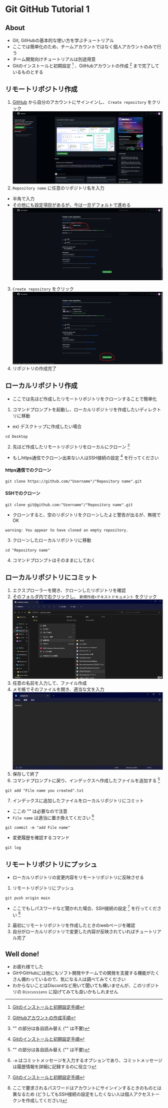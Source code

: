 # Git GitHub Tutorial 1

## About
- Git, GitHubの基本的な使い方を学ぶチュートリアル
- ここでは簡単化のため、チームアカウントではなく個人アカウントのみで行う
- チーム開発向けチュートリアルは別途用意
- Gitのインストールと初期設定 [^1] 、GitHubアカウントの作成 [^2] まで完了しているものとする

## リモートリポジトリ作成
1. [GitHub](https://github.com/) から自分のアカウントにサインインし、 `Create repository` をクリック
![Screenshot of Dashboard](images/create-repository-1.png)
2. `Repository name` に任意のリポジトリ名を入力
- 半角で入力
- その他にも設定項目があるが、今は一旦デフォルトで進める
![Screenshot of Create a new repository](images/create-repository-2.png)
3. `Create repository` をクリック
![Screenshot of Create a new repository, finish fill in Repository name](images/create-repository-3.png)
4. リポジトリの作成完了

## ローカルリポジトリ作成
- ここでは先ほど作成したリモートリポジトリをクローンすることで簡単化
1. コマンドプロンプトを起動し、ローカルリポジトリを作成したいディレクトリに移動
- ex) デスクトップに作成したい場合
```
cd Desktop
```
2. 先ほど作成したリモートリポジトリをローカルにクローン [^3]
- もしhttps通信でクローン出来ない人はSSH接続の設定 [^1] を行ってください
#### https通信でのクローン
```
git clone https://github.com/"Username"/"Repository name".git
```
#### SSHでのクローン
```
git clone git@github.com:"Username"/"Repository name".git
```
- クローンすると、空のリポジトリをクローンしたよと警告が出るが、無視でOK
```
warning: You appear to have cloned an empty repository.
```
3. クローンしたローカルリポジトリに移動
```
cd "Repository name"
```
4. コマンドプロンプトはそのままにしておく

## ローカルリポジトリにコミット
1. エクスプローラーを開き、クローンしたリポジトリを確認
2. そのフォルダ内で右クリックし、 `新規作成>テキストドキュメント` をクリック
![Screenshot of Folder](images/commit-rocal-repository-1.png)
3. 任意の名前を入力して、ファイル作成
4. メモ帳でそのファイルを開き、適当な文を入力
![Screenshot of Memo editor](images/commit-rocal-repository-2.png)
5. 保存して終了
6. コマンドプロンプトに戻り、インデックスへ作成したファイルを追加する [^3]
```
git add "File name you created".txt
```
7. インデックスに追加したファイルをローカルリポジトリにコミット
- ここの "" は必要なので注意
- `File name` は適当に置き換えてください [^4]
```
git commit -m "add File name"
```
- 変更履歴を確認するコマンド
```
git log
```

## リモートリポジトリにプッシュ
- ローカルリポジトリの変更内容をリモートリポジトリに反映させる
1. リモートリポジトリにプッシュ
```
git push origin main
```
- ここでもしパスワードなど聞かれた場合、SSH接続の設定 [^1] を行ってください [^5]
2. 最初にリモートリポジトリを作成したときのwebページを確認
3. 自分がローカルリポジトリで変更した内容が反映されていればチュートリアル完了

## Well done!
- お疲れ様でした
- GitやGitHubには他にもソフト開発やチームでの開発を支援する機能がたくさん備わっているので、気になる人は調べてみてください
- わからないことはDiscordなど用いて聞いても構いませんが、このリポジトリの `Discussions` に投げてみても良いかもしれません

[^1]: [Gitのインストールと初期設定手順](./../Git-settings/)
[^2]: [GitHubアカウントの作成手順](./../GitHub-creating-account/)
[^3]: "" の部分は各自読み替え ("" は不要)
[^4]: `-m` はコミットメッセージを入力するオプションであり、コミットメッセージは履歴情報を詳細に記録するのに役立つ
[^5]: ここで要求されるパスワードはアカウントにサインインするときのものとは異なるため (どうしてもSSH接続の設定をしたくない人は個人アクセストークンを作成してください)
